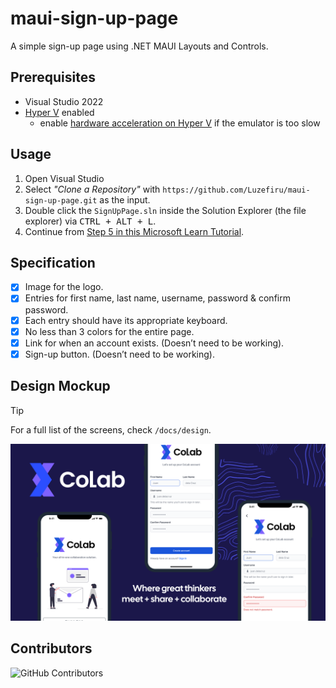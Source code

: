 # maui-sign-up-page
A simple sign-up page using .NET MAUI Layouts and Controls.

## Prerequisites

- Visual Studio 2022
- [Hyper V](https://learn.microsoft.com/en-us/virtualization/hyper-v-on-windows/quick-start/enable-hyper-v) enabled
  - enable [hardware acceleration on Hyper V](https://learn.microsoft.com/en-us/dotnet/maui/android/emulator/hardware-acceleration?view=net-maui-8.0) if the emulator is too slow

## Usage

1. Open Visual Studio
2. Select *"Clone a Repository"* with `https://github.com/Luzefiru/maui-sign-up-page.git` as the input.
3. Double click the `SignUpPage.sln` inside the Solution Explorer (the file explorer) via <kbd>CTRL + ALT + L</kbd>.
4. Continue from [Step 5 in this Microsoft Learn Tutorial](https://learn.microsoft.com/en-us/dotnet/maui/get-started/first-app?view=net-maui-8.0&tabs=vswin&pivots=devices-android).

## Specification

- [x] Image for the logo.
- [x] Entries for first name, last name, username, password & confirm password.
- [x] Each entry should have its appropriate keyboard.
- [x] No less than 3 colors for the entire page.
- [x] Link for when an account exists. (Doesn’t need to be working).
- [x] Sign-up button. (Doesn’t need to be working).

## Design Mockup

> [!Tip]
> For a full list of the screens, check `/docs/design`.

![](./docs/design/showcase.png)

## Contributors

![GitHub Contributors](https://contrib.rocks/image?repo=Luzefiru/maui-sign-up-page)
